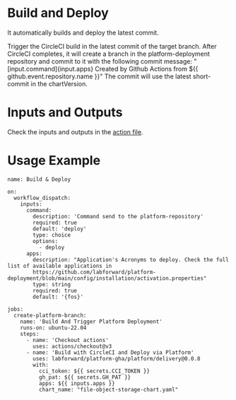 # Build and Deploy

It automatically builds and deploy the latest commit.

Trigger the CircleCI build in the latest commit of the target branch.
After CircleCI completes, it will create a branch in the platform-deployment repository
and commit to it with the following commit message: "[input.command]{input.apps} Created by Github Actions from ${{ github.event.repository.name }}"
The commit will use the latest short-commit in the chartVersion.

# Inputs and Outputs

Check the inputs and outputs in the [action file](action.yml).

# Usage Example

```
name: Build & Deploy

on:
  workflow_dispatch:
    inputs:
      command:
        description: 'Command send to the platform-repository'
        required: true
        default: 'deploy'
        type: choice
        options:
          - deploy
      apps:
        description: "Application's Acronyms to deploy. Check the full list of available applications in 
        https://github.com/labforward/platform-deployment/blob/main/config/installation/activation.properties"
        type: string
        required: true
        default: '{fos}'

jobs:
  create-platform-branch:
    name: 'Build And Trigger Platform Deployment'
    runs-on: ubuntu-22.04
    steps:
      - name: 'Checkout actions'
        uses: actions/checkout@v3
      - name: 'Build with CircleCI and Deploy via Platform'
        uses: labforward/platform-gha/platform/delivery@0.0.8
        with:
          cci_token: ${{ secrets.CCI_TOKEN }}
          gh_pat: ${{ secrets.GH_PAT }}
          apps: ${{ inputs.apps }}
          chart_name: "file-object-storage-chart.yaml"
```